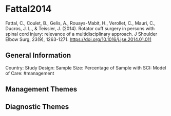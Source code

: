 # Fattal2014
Fattal, C., Coulet, B., Gelis, A., Rouays-Mabit, H., Verollet, C., Mauri, C., Ducros, J. L., & Teissier, J. (2014). Rotator cuff surgery in persons with spinal cord injury: relevance of a multidisciplinary approach. J Shoulder Elbow Surg, 23(9), 1263-1271. https://doi.org/10.1016/j.jse.2014.01.011 

## General Information
Country: 
Study Design: 
Sample Size: 
Percentage of Sample with SCI:
Model of Care: #management 

## Management Themes


## Diagnostic Themes
